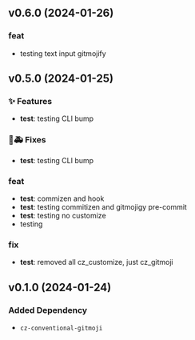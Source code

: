 ## v0.6.0 (2024-01-26)

### feat

- testing text input gitmojify

## v0.5.0 (2024-01-25)

### ✨ Features

- **test**: testing CLI bump

### 🐛🚑️ Fixes

- **test**: testing CLI bump

### feat

- **test**: commizen and hook
- **test**: testing commitizen and gitmojigy pre-commit
- **test**: testing no customize
- testing

### fix

- **test**: removed all cz_customize, just cz_gitmoji

## v0.1.0 (2024-01-24)

### Added Dependency

- `cz-conventional-gitmoji`
